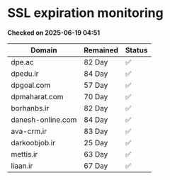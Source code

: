# SSL expiration monitoring

**Checked on 2025-06-19 04:51**

| Domain | Remained | Status       |
|--------|----------|--------------|
| dpe.ac     | 82 Day   | ✅ |
| dpedu.ir     | 84 Day   | ✅ |
| dpgoal.com     | 57 Day   | ✅ |
| dpmaharat.com     | 70 Day   | ✅ |
| borhanbs.ir     | 82 Day   | ✅ |
| danesh-online.com     | 84 Day   | ✅ |
| ava-crm.ir     | 83 Day   | ✅ |
| darkoobjob.ir     | 25 Day   | ✅ |
| mettis.ir     | 63 Day   | ✅ |
| liaan.ir     | 67 Day   | ✅ |
